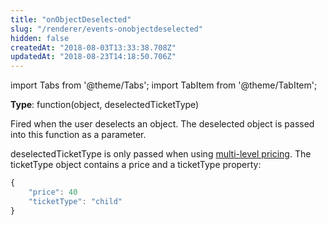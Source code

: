```yaml
---
title: "onObjectDeselected"
slug: "/renderer/events-onobjectdeselected"
hidden: false
createdAt: "2018-08-03T13:33:38.708Z"
updatedAt: "2018-08-23T14:18:50.706Z"
---
```


import Tabs from '@theme/Tabs';
import TabItem from '@theme/TabItem';

**Type**: function(object, deselectedTicketType)  

Fired when the user deselects an object. The deselected object is passed into this function as a parameter. 

deselectedTicketType is only passed when using [multi-level pricing](renderer-config-pricing). The ticketType object contains a price and a ticketType property: 

```javascript
{
    "price": 40
    "ticketType": "child"
}
```
